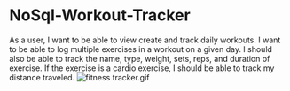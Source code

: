 # NoSql-Workout-Tracker
As a user, I want to be able to view create and track daily workouts. I want to be able to log multiple exercises in a workout on a given day. I should also be able to track the name, type, weight, sets, reps, and duration of exercise. If the exercise is a cardio exercise, I should be able to track my distance traveled.
![fitness tracker.gif](https://github.com/sarita87das/NoSql-Workout-Tracker/blob/master/fitness%20tracker%20gif.gif)